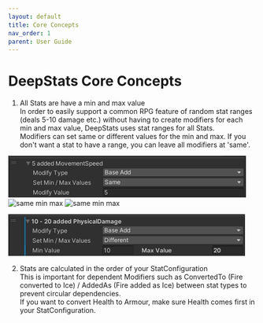 ```yaml
---
layout: default
title: Core Concepts
nav_order: 1
parent: User Guide
---
```


# DeepStats Core Concepts

1. All Stats are have a min and max value\
In order to easily support a common RPG feature of random stat ranges (deals 5-10 damage etc.) without having to create modifiers for each min and max value, DeepStats uses stat ranges for all Stats.\
Modifiers can set same or different values for the min and max. If you don't want a stat to have a range, you can leave all modifiers at 'same'.

![same min max](../../images/minMaxSame.jpg)
![same min max](../images/minMaxSame.jpg)
![same min max](../../../images/minMaxSame.jpg)

![different min max](../../images/minMaxDifferent.jpg)

2. Stats are calculated in the order of your StatConfiguration\
This is important for dependent Modifiers such as ConvertedTo (Fire converted to Ice) / AddedAs (Fire added as Ice) between stat types to prevent circular dependencies.\
If you want to convert Health to Armour, make sure Health comes first in your StatConfiguration.
